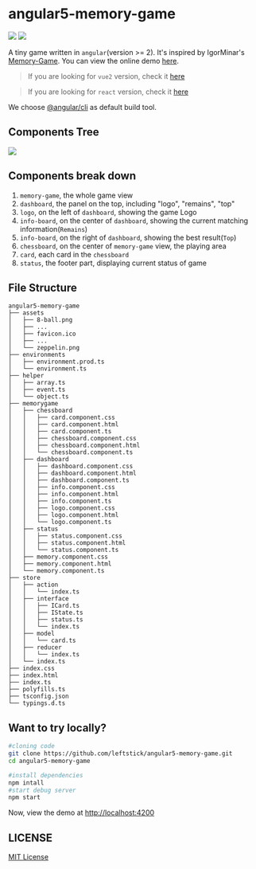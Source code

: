 angular5-memory-game
==================
![][david-url]
![][license-url]

A tiny game written in `angular`(version >= 2). It's inspired by IgorMinar's [Memory-Game](https://github.com/IgorMinar/Memory-Game). You can view the online demo [here](https://leftstick.github.io/angular5-memory-game).

>If you are looking for `vue2` version, check it [here](https://github.com/leftstick/vue-memory-game)

>If you are looking for `react` version, check it [here](https://github.com/leftstick/react-memory-game)

We choose [@angular/cli](https://www.npmjs.com/package/@angular/cli) as default build tool.

## Components Tree ##

![](https://raw.githubusercontent.com/leftstick/angular5-memory-game/master/doc/img/components.png)


## Components break down ##

1. `memory-game`, the whole game view
2. `dashboard`, the panel on the top, including "logo", "remains", "top"
3. `logo`, on the left of `dashboard`, showing the game Logo
4. `info-board`, on the center of `dashboard`, showing the current matching information(`Remains`)
5. `info-board`, on the right of `dashboard`, showing the best result(`Top`)
6. `chessboard`, on the center of `memory-game` view, the playing area
7. `card`, each card in the `chessboard`
8. `status`, the footer part, displaying current status of game

## File Structure ##

```
angular5-memory-game
├── assets
│   ├── 8-ball.png
│   ├── ...
│   ├── favicon.ico
│   ├── ...
│   └── zeppelin.png
├── environments
│   ├── environment.prod.ts
│   └── environment.ts
├── helper
│   ├── array.ts
│   ├── event.ts
│   └── object.ts
├── memorygame
│   ├── chessboard
│   │   ├── card.component.css
│   │   ├── card.component.html
│   │   ├── card.component.ts
│   │   ├── chessboard.component.css
│   │   ├── chessboard.component.html
│   │   └── chessboard.component.ts
│   ├── dashboard
│   │   ├── dashboard.component.css
│   │   ├── dashboard.component.html
│   │   ├── dashboard.component.ts
│   │   ├── info.component.css
│   │   ├── info.component.html
│   │   ├── info.component.ts
│   │   ├── logo.component.css
│   │   ├── logo.component.html
│   │   └── logo.component.ts
│   ├── status
│   │   ├── status.component.css
│   │   ├── status.component.html
│   │   └── status.component.ts
│   ├── memory.component.css
│   ├── memory.component.html
│   └── memory.component.ts
├── store
│   ├── action
│   │   └── index.ts
│   ├── interface
│   │   ├── ICard.ts
│   │   ├── IState.ts
│   │   ├── status.ts
│   │   └── index.ts
│   ├── model
│   │   └── card.ts
│   ├── reducer
│   │   └── index.ts
│   └── index.ts
├── index.css
├── index.html
├── index.ts
├── polyfills.ts
├── tsconfig.json
└── typings.d.ts
```

## Want to try locally? ##

```bash
#cloning code
git clone https://github.com/leftstick/angular5-memory-game.git
cd angular5-memory-game

#install dependencies
npm intall
#start debug server
npm start
```

Now, view the demo at [http://localhost:4200](http://localhost:4200)


## LICENSE ##

[MIT License](https://raw.githubusercontent.com/leftstick/angular5-memory-game/master/LICENSE)


[david-url]: https://david-dm.org/leftstick/angular5-memory-game.png
[license-url]: https://img.shields.io/github/license/leftstick/angular5-memory-game.svg